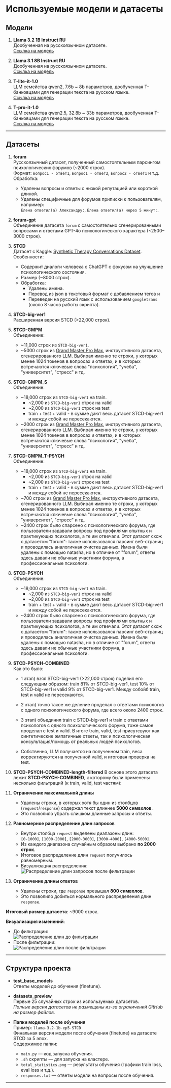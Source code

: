 # Используемые модели и датасеты

## Модели

1. **Llama 3.2 1B Instruct RU**  
   Дообученная на русскоязычном датасете.  
   [Ссылка на модель](https://huggingface.co/Vikhrmodels/Vikhr-Llama-3.2-1B-Instruct)

2. **Llama 3.1 8B Instruct RU**  
   Дообученная на русскоязычном датасете.  
   [Ссылка на модель](https://huggingface.co/Vikhrmodels/Vikhr-Llama3.1-8B-Instruct-R-21-09-24)

3. **T-lite-it-1.0**  
   LLM семейства qwen2, 7.6b ~ 8b параметров, дообученная Т-банковцами для генерации текста на русском языке.  
   [Ссылка на модель](https://huggingface.co/t-tech/T-lite-it-1.0)

3. **T-pro-it-1.0**  
   LLM семейства qwen2.5, 32.8b ~ 33b параметров, дообученная Т-банковцами для генерации текста на русском языке.  
   [Ссылка на модель](https://huggingface.co/t-tech/T-pro-it-1.0)
---

## Датасеты

1. **forum**  
   Русскоязычный датасет, полученный самостоятельным парсингом психологических форумов (~2000 строк).  
   Формат: `вопрос1 - ответ1`, `вопрос1 - ответ2`, `вопрос2 - ответ1` и т.д.  
   Обработка:
   - Удалены вопросы и ответы с низкой репутацией или короткой длиной.
   - Удалены специфичные для форумов приписки к пользователям, например:  
     `Елена ответил(а) Александру:`, `Елена ответил(а) через 5 минут:`.

2. **forum-gpt**  
   Объединение датасета `forum` с самостоятельно сгенерированными вопросами и ответами GPT-4o психологического характера (~2500–3000 строк).  

3. **STCD**  
   Датасет с Kaggle: [Synthetic Therapy Conversations Dataset](https://www.kaggle.com/datasets/thedevastator/synthetic-therapy-conversations-dataset).  
   Особенности:
   - Содержит диалоги человека с ChatGPT с фокусом на улучшение психологического состояния.  
   - Размер (~8000 строк).
   - Обработка:
     - Удалены имена.
     - Перевод из json в текстовый формат с добавлением тегов <USER> и <ASSISTANT>
     - Переведен на русский язык с использованием `googletrans` (около 8 часов работы скрипта).  

4. **STCD-big-ver1**  
   Расширенная версия STCD (>22,000 строк).  

5. **STCD-GMPM**  
   Объединение:
   - ~11,000 строк из `STCD-big-ver1`.
   - ~5000 строк из [Grand Master Pro Max](https://huggingface.co/datasets/Vikhrmodels/GrandMaster-PRO-MAX), инструктивного датасета, сгенерированного LLM. Выбирал именно те строки, у которых менее 1024 токенов в вопросах и ответах, и в которых встречаются ключевые слова "психология", "учеба", "университет", "стресс" и тд.

6. **STCD-GMPM_S**  
   Объединение:
   - ~18,000 строк из `STCD-big-ver1` на train.
      - ~2,000 из `STCD-big-ver1` строк на valid
      - ~2,000 из `STCD-big-ver1` строк на test
      - train + test + valid - в сумме дают весь датасет STCD-big-ver1 и между собой не пересекаются.
   - ~2000 строк из [Grand Master Pro Max](https://huggingface.co/datasets/Vikhrmodels/GrandMaster-PRO-MAX), инструктивного датасета, сгенерированного LLM. Выбирал именно те строки, у которых менее 1024 токенов в вопросах и ответах, и в которых встречаются ключевые слова "психология", "учеба", "университет", "стресс" и тд.

7. **STCD-GMPM_T-PSYCH**  
   Объединение:
   - ~18,000 строк из `STCD-big-ver1` на train.
      - ~2,000 из `STCD-big-ver1` строк на valid
      - ~2,000 из `STCD-big-ver1` строк на test
      - train + test + valid - в сумме дают весь датасет STCD-big-ver1 и между собой не пересекаются.
   - ~700 строк из [Grand Master Pro Max](https://huggingface.co/datasets/Vikhrmodels/GrandMaster-PRO-MAX), инструктивного датасета, сгенерированного LLM. Выбирал именно те строки, у которых менее 1024 токенов в вопросах и ответах, и в которых встречаются ключевые слова "психология", "учеба", "университет", "стресс" и тд.
   - ~2400 строк было спарсено с психологического форума, где пользователи задавали вопросы под профилями опытных и практикующих психологов, а те им отвечали. Этот датасет схож с датасетом "forum": также использовался парсинг веб-страниц и проводилась аналогичная очистка данных. Имена были удалены с помощью natasha, но в отличие от "forum", ответы здесь давали не обычные участники форума, а профессиональные психологи.

8. **STCD-PSYCH**  
   Объединение:
   - ~18,000 строк из `STCD-big-ver1` на train.
      - ~2,000 из `STCD-big-ver1` строк на valid
      - ~2,000 из `STCD-big-ver1` строк на test
      - train + test + valid - в сумме дают весь датасет STCD-big-ver1 и между собой не пересекаются.
   - ~2400 строк было спарсено с психологического форума, где пользователи задавали вопросы под профилями опытных и практикующих психологов, а те им отвечали. Этот датасет схож с датасетом "forum": также использовался парсинг веб-страниц и проводилась аналогичная очистка данных. Имена были удалены с помощью natasha, но в отличие от "forum", ответы здесь давали не обычные участники форума, а профессиональные психологи.

9. **STCD-PSYCH-COMBINED**  
   Как это было:
   - 1 этап) взял STCD-big-ver1 (>22,000 строк) поделил его следующим образом: train 81% от STCD-big-ver1, test 10% от STCD-big-ver1 и valid 9% от STCD-big-ver1. Между собойб train, test и valid не пересекаются.
   - 2 этап) точно такое же деление проделал с ответами психологов с одного психологического форума, где всего около 2400 строк.
   - 3 этап) объединил train с STCD-big-ver1 и train c ответами психологов с одного психологического форума, тоже самое проделал с test и valid. В итоге train, valid, test присутсвуют как синтетические эмпатичные ответы, так и психологическая консультация/помощь от реальных людей психологов.

   - Собственно, LLM получается на полученном train, веса корректируются на полученной valid, и итоговая проверка на test.

10. **STCD-PSYCH-COMBINED-length-filtered**
   В основе этого датасета лежит **STCD-PSYCH-COMBINED**, к которому были применены несколько фильтраций (к train, valid, test частям):

   1. **Ограничение максимальной длины**  
      - Удалены строки, в которых хотя бы один из столбцов (`request`/`response`) содержал текст длиннее **5000 символов**.  
      - Это позволило убрать слишком длинные запросы и ответы.

   2. **Равномерное распределение длин запросов**  
      - Внутри столбца `request` выделены диапазоны длин:  
      `[0-1000]`, `[1000-2000]`, `[2000-3000]`, `[3000-4000]`, `[4000-5000]`.  
      - Из каждого диапазона случайным образом выбрано **по 2000 строк**.  
      - Итоговое распределение длин `request` получилось равномерным.  
      - Визуализация распределения:  
      ![Распределение длин запросов после фильтрации](datasets/preview/STCD-PSYCH-COMBINED-length-filtered_distribution.png)

   3. **Ограничение длины ответов**  
      - Удалены строки, где `response` превышал **800 символов**.  
      - Это позволило добиться нормального распределения длин `response`.

   **Итоговый размер датасета**: ~9000 строк.  

   **Визуализация изменений**:  
   - До фильтрации:  
   ![Распределение длин до фильтрации](datasets/preview/STCD-PSYCH-COMBINED_distribution.png)  
   - После фильтрации:  
   ![Распределение длин после фильтрации](datasets/preview/STCD-PSYCH-COMBINED-length-filtered_distribution.png)  
   
---

## Структура проекта

- **test_base_models**  
  Ответы моделей до обучения (finetune).

- **datasets_preview**  
  Первые 25 случайных строк из используемых датасетов.  
  _Полные версии датасетов не размещены из-за ограничений GitHub на размер файлов._

- **Папки моделей после обучения**  
  Пример: `llama-3.2-1b-ep5-STCD`  
  Финальная версия модели после обучения (finetune) на датасете STCD за 5 эпох.  
  Содержимое папки:
  - `main.py` — код запуска обучения.
  - `.sh` скрипты — для запуска на кластере.
  - `total_statistics.png` — результаты обучения (графики train loss, eval loss и т.д.).
  - `responses.txt` — ответы модели на вопросы после обучения.

---
